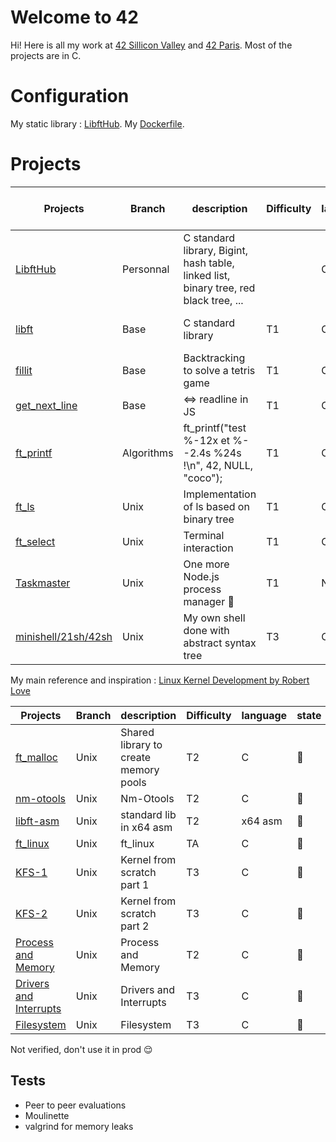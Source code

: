 
# Welcome to 42

Hi! Here is all my work at [42 Sillicon Valley](https://www.42.us.org/) and [42 Paris](https://www.42.fr/). Most of the projects are in C.
# Configuration

My static library : [LibftHub](/libfthub).
My [Dockerfile](/docker_config/Dockerfile).

# Projects

| Projects | Branch | description | Difficulty | language | mark / 100 | status |
|--|--|--|--|--|--|--|
| [LibftHub](/libfthub) | Personnal | C standard library, Bigint, hash table, linked list, binary tree, red black tree, ... |  |C |  | [![Build Status](https://travis-ci.org/hugohow/42-work.svg?branch=master)](https://travis-ci.org/hugohow/42-work)|
| [libft](/projects/libft) | Base | C standard library | T1 |C | 125 | [![Build Status](https://travis-ci.org/hugohow/42-work.svg?branch=master)](https://travis-ci.org/hugohow/42-work)|
| [fillit](https://github.com/rrsw/fillit) | Base |Backtracking to solve a tetris game | T1 | C | 100 | [![Build Status](https://travis-ci.org/rrsw/fillit.svg?branch=master)](https://travis-ci.org/rrsw/fillit)|
| [get_next_line](/projects/get_next_line) | Base | <=> readline in JS | T1 | C | 125 | |
| [ft_printf](https://github.com/hugohow/ft_printf) | Algorithms | ft_printf("test %-12x et %--2.4s %24s !\n", 42, NULL, "coco"); | T1 | C |:100: | [![Build Status](https://travis-ci.org/hugohow/ft_printf.svg?branch=master)](https://travis-ci.org/hugohow/ft_printf)|
| [ft_ls](/projects/ft_ls) | Unix | Implementation of ls based on binary tree | T1 | C |:100: | |
| [ft_select](/projects/ft_select) | Unix | Terminal interaction | T1 | C |:100: | |
| [Taskmaster](/projects/taskmaster) | Unix | One more Node.js process manager 🔖 | T1 | Node js |:100: | |
| [minishell/21sh/42sh](/projects/minishell_21sh_42sh) | Unix |  My own shell done with abstract syntax tree |  T3 | C |:100:   | |

My main reference and inspiration : [Linux Kernel Development by Robert Love](https://www.amazon.fr/Linux-Kernel-Development-Robert-Love/dp/0672329468)

| Projects | Branch |  description | Difficulty | language | state |
|--|--|--|--|--|--|
| [ft_malloc](/projects/ft_malloc) | Unix | Shared library to create memory pools | T2 | C |:construction_worker: |
| [nm-otools](/projects/nm-tools) | Unix | Nm-Otools | T2 | C |:construction_worker: |
| [libft-asm](/projects/libft-asm) | Unix | standard lib in x64 asm | T2 | x64 asm |:construction_worker: |
| [ft_linux](/projects/ft_linux) | Unix | ft_linux | TA | C |:construction_worker: |
| [KFS-1](/projects/little-penguin-1) | Unix | Kernel from scratch part 1 | T3 | C |:construction_worker: |
| [KFS-2](/projects/little-penguin-1) | Unix | Kernel from scratch part 2 | T3 | C |:construction_worker: |
| [Process and Memory](/projects/libft-asm) | Unix | Process and Memory | T2 | C |:construction_worker: |
| [Drivers and Interrupts](/projects/libft-asm) | Unix | Drivers and Interrupts | T3 | C |:construction_worker: |
| [Filesystem](/projects/Filesystem) | Unix | Filesystem | T3 | C |:construction_worker: |

Not verified, don't use it in prod :relieved:

## Tests
- Peer to peer evaluations
- Moulinette
- valgrind for memory leaks


